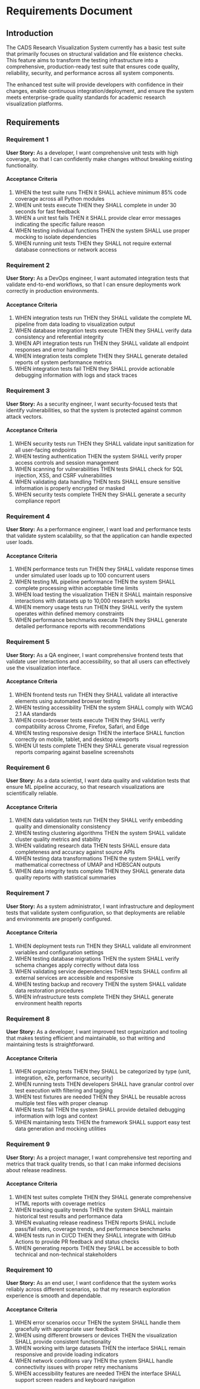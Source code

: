 # Requirements Document

## Introduction

The CADS Research Visualization System currently has a basic test suite that primarily focuses on structural validation and file existence checks. This feature aims to transform the testing infrastructure into a comprehensive, production-ready test suite that ensures code quality, reliability, security, and performance across all system components.

The enhanced test suite will provide developers with confidence in their changes, enable continuous integration/deployment, and ensure the system meets enterprise-grade quality standards for academic research visualization platforms.

## Requirements

### Requirement 1

**User Story:** As a developer, I want comprehensive unit tests with high coverage, so that I can confidently make changes without breaking existing functionality.

#### Acceptance Criteria

1. WHEN the test suite runs THEN it SHALL achieve minimum 85% code coverage across all Python modules
2. WHEN unit tests execute THEN they SHALL complete in under 30 seconds for fast feedback
3. WHEN a unit test fails THEN it SHALL provide clear error messages indicating the specific failure reason
4. WHEN testing individual functions THEN the system SHALL use proper mocking to isolate dependencies
5. WHEN running unit tests THEN they SHALL not require external database connections or network access

### Requirement 2

**User Story:** As a DevOps engineer, I want automated integration tests that validate end-to-end workflows, so that I can ensure deployments work correctly in production environments.

#### Acceptance Criteria

1. WHEN integration tests run THEN they SHALL validate the complete ML pipeline from data loading to visualization output
2. WHEN database integration tests execute THEN they SHALL verify data consistency and referential integrity
3. WHEN API integration tests run THEN they SHALL validate all endpoint responses and error handling
4. WHEN integration tests complete THEN they SHALL generate detailed reports of system performance metrics
5. WHEN integration tests fail THEN they SHALL provide actionable debugging information with logs and stack traces

### Requirement 3

**User Story:** As a security engineer, I want security-focused tests that identify vulnerabilities, so that the system is protected against common attack vectors.

#### Acceptance Criteria

1. WHEN security tests run THEN they SHALL validate input sanitization for all user-facing endpoints
2. WHEN testing authentication THEN the system SHALL verify proper access controls and session management
3. WHEN scanning for vulnerabilities THEN tests SHALL check for SQL injection, XSS, and CSRF vulnerabilities
4. WHEN validating data handling THEN tests SHALL ensure sensitive information is properly encrypted or masked
5. WHEN security tests complete THEN they SHALL generate a security compliance report

### Requirement 4

**User Story:** As a performance engineer, I want load and performance tests that validate system scalability, so that the application can handle expected user loads.

#### Acceptance Criteria

1. WHEN performance tests run THEN they SHALL validate response times under simulated user loads up to 100 concurrent users
2. WHEN testing ML pipeline performance THEN the system SHALL complete processing within acceptable time limits
3. WHEN load testing the visualization THEN it SHALL maintain responsive interactions with datasets up to 10,000 research works
4. WHEN memory usage tests run THEN they SHALL verify the system operates within defined memory constraints
5. WHEN performance benchmarks execute THEN they SHALL generate detailed performance reports with recommendations

### Requirement 5

**User Story:** As a QA engineer, I want comprehensive frontend tests that validate user interactions and accessibility, so that all users can effectively use the visualization interface.

#### Acceptance Criteria

1. WHEN frontend tests run THEN they SHALL validate all interactive elements using automated browser testing
2. WHEN testing accessibility THEN the system SHALL comply with WCAG 2.1 AA standards
3. WHEN cross-browser tests execute THEN they SHALL verify compatibility across Chrome, Firefox, Safari, and Edge
4. WHEN testing responsive design THEN the interface SHALL function correctly on mobile, tablet, and desktop viewports
5. WHEN UI tests complete THEN they SHALL generate visual regression reports comparing against baseline screenshots

### Requirement 6

**User Story:** As a data scientist, I want data quality and validation tests that ensure ML pipeline accuracy, so that research visualizations are scientifically reliable.

#### Acceptance Criteria

1. WHEN data validation tests run THEN they SHALL verify embedding quality and dimensionality consistency
2. WHEN testing clustering algorithms THEN the system SHALL validate cluster quality metrics and stability
3. WHEN validating research data THEN tests SHALL ensure data completeness and accuracy against source APIs
4. WHEN testing data transformations THEN the system SHALL verify mathematical correctness of UMAP and HDBSCAN outputs
5. WHEN data integrity tests complete THEN they SHALL generate data quality reports with statistical summaries

### Requirement 7

**User Story:** As a system administrator, I want infrastructure and deployment tests that validate system configuration, so that deployments are reliable and environments are properly configured.

#### Acceptance Criteria

1. WHEN deployment tests run THEN they SHALL validate all environment variables and configuration settings
2. WHEN testing database migrations THEN the system SHALL verify schema changes apply correctly without data loss
3. WHEN validating service dependencies THEN tests SHALL confirm all external services are accessible and responsive
4. WHEN testing backup and recovery THEN the system SHALL validate data restoration procedures
5. WHEN infrastructure tests complete THEN they SHALL generate environment health reports

### Requirement 8

**User Story:** As a developer, I want improved test organization and tooling that makes testing efficient and maintainable, so that writing and maintaining tests is straightforward.

#### Acceptance Criteria

1. WHEN organizing tests THEN they SHALL be categorized by type (unit, integration, e2e, performance, security)
2. WHEN running tests THEN developers SHALL have granular control over test execution with filtering and tagging
3. WHEN test fixtures are needed THEN they SHALL be reusable across multiple test files with proper cleanup
4. WHEN tests fail THEN the system SHALL provide detailed debugging information with logs and context
5. WHEN maintaining tests THEN the framework SHALL support easy test data generation and mocking utilities

### Requirement 9

**User Story:** As a project manager, I want comprehensive test reporting and metrics that track quality trends, so that I can make informed decisions about release readiness.

#### Acceptance Criteria

1. WHEN test suites complete THEN they SHALL generate comprehensive HTML reports with coverage metrics
2. WHEN tracking quality trends THEN the system SHALL maintain historical test results and performance data
3. WHEN evaluating release readiness THEN reports SHALL include pass/fail rates, coverage trends, and performance benchmarks
4. WHEN tests run in CI/CD THEN they SHALL integrate with GitHub Actions to provide PR feedback and status checks
5. WHEN generating reports THEN they SHALL be accessible to both technical and non-technical stakeholders

### Requirement 10

**User Story:** As an end user, I want confidence that the system works reliably across different scenarios, so that my research exploration experience is smooth and dependable.

#### Acceptance Criteria

1. WHEN error scenarios occur THEN the system SHALL handle them gracefully with appropriate user feedback
2. WHEN using different browsers or devices THEN the visualization SHALL provide consistent functionality
3. WHEN working with large datasets THEN the interface SHALL remain responsive and provide loading indicators
4. WHEN network conditions vary THEN the system SHALL handle connectivity issues with proper retry mechanisms
5. WHEN accessibility features are needed THEN the interface SHALL support screen readers and keyboard navigation